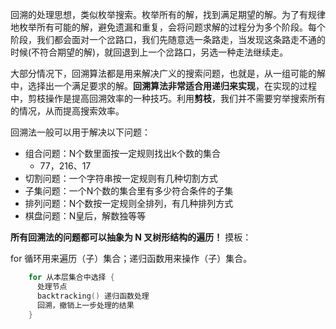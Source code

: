 回溯的处理思想，类似枚举搜索。枚举所有的解，找到满足期望的解。为了有规律地枚举所有可能的解，避免遗漏和重复，会将问题求解的过程分为多个阶段。每个阶段，我们都会面对一个岔路口，我们先随意选一条路走，当发现这条路走不通的时候(不符合期望的解)，就回退到上一个岔路口，另选一种走法继续走。

大部分情况下，回溯算法都是用来解决广义的搜索问题，也就是，从一组可能的解中，选择出一个满足要求的解。**回溯算法非常适合用递归来实现**，在实现的过程中，剪枝操作是提高回溯效率的一种技巧。利用**剪枝**，我们并不需要穷举搜索所有的情况，从而提高搜索效率。

回溯法一般可以用于解决以下问题：

- 组合问题：N个数里面按一定规则找出k个数的集合
    - 77，216、17
- 切割问题：一个字符串按一定规则有几种切割方式
- 子集问题：一个N个数的集合里有多少符合条件的子集
- 排列问题：N个数按一定规则全排列，有几种排列方式
- 棋盘问题：N皇后，解数独等等

**所有回溯法的问题都可以抽象为 N 叉树形结构的遍历！** 摸板：

for 循环用来遍历（子）集合；递归函数用来操作（子）集合。

```go
    for 从本层集合中选择 {
      处理节点
      backtracking() 递归函数处理
      回溯，撤销上一步处理的结果  
    } 
```